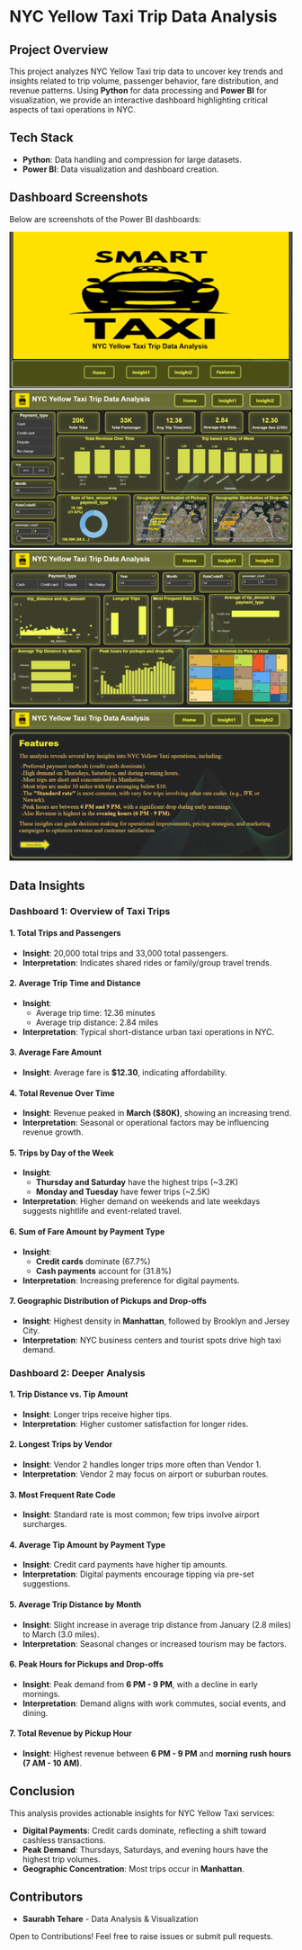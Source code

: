 # NYC Yellow Taxi Trip Data Analysis

## Project Overview
This project analyzes NYC Yellow Taxi trip data to uncover key trends and insights related to trip volume, passenger behavior, fare distribution, and revenue patterns. Using **Python** for data processing and **Power BI** for visualization, we provide an interactive dashboard highlighting critical aspects of taxi operations in NYC.

## Tech Stack
- **Python**: Data handling and compression for large datasets.
- **Power BI**: Data visualization and dashboard creation.

## Dashboard Screenshots
Below are screenshots of the Power BI dashboards:

![Dashboard Screenshot 1](Home.png)
![Dashboard Screenshot 2](Insight1.png)
![Dashboard Screenshot 3](Insight2.png)
![Dashboard Screenshot 4](Features.png)

## Data Insights
### Dashboard 1: Overview of Taxi Trips
#### 1. Total Trips and Passengers
- **Insight**: 20,000 total trips and 33,000 total passengers.
- **Interpretation**: Indicates shared rides or family/group travel trends.

#### 2. Average Trip Time and Distance
- **Insight**: 
  - Average trip time: 12.36 minutes
  - Average trip distance: 2.84 miles
- **Interpretation**: Typical short-distance urban taxi operations in NYC.

#### 3. Average Fare Amount
- **Insight**: Average fare is **$12.30**, indicating affordability.

#### 4. Total Revenue Over Time
- **Insight**: Revenue peaked in **March ($80K)**, showing an increasing trend.
- **Interpretation**: Seasonal or operational factors may be influencing revenue growth.

#### 5. Trips by Day of the Week
- **Insight**: 
  - **Thursday and Saturday** have the highest trips (~3.2K)
  - **Monday and Tuesday** have fewer trips (~2.5K)
- **Interpretation**: Higher demand on weekends and late weekdays suggests nightlife and event-related travel.

#### 6. Sum of Fare Amount by Payment Type
- **Insight**: 
  - **Credit cards** dominate (67.7%)
  - **Cash payments** account for (31.8%)
- **Interpretation**: Increasing preference for digital payments.

#### 7. Geographic Distribution of Pickups and Drop-offs
- **Insight**: Highest density in **Manhattan**, followed by Brooklyn and Jersey City.
- **Interpretation**: NYC business centers and tourist spots drive high taxi demand.

### Dashboard 2: Deeper Analysis
#### 1. Trip Distance vs. Tip Amount
- **Insight**: Longer trips receive higher tips.
- **Interpretation**: Higher customer satisfaction for longer rides.

#### 2. Longest Trips by Vendor
- **Insight**: Vendor 2 handles longer trips more often than Vendor 1.
- **Interpretation**: Vendor 2 may focus on airport or suburban routes.

#### 3. Most Frequent Rate Code
- **Insight**: Standard rate is most common; few trips involve airport surcharges.

#### 4. Average Tip Amount by Payment Type
- **Insight**: Credit card payments have higher tip amounts.
- **Interpretation**: Digital payments encourage tipping via pre-set suggestions.

#### 5. Average Trip Distance by Month
- **Insight**: Slight increase in average trip distance from January (2.8 miles) to March (3.0 miles).
- **Interpretation**: Seasonal changes or increased tourism may be factors.

#### 6. Peak Hours for Pickups and Drop-offs
- **Insight**: Peak demand from **6 PM - 9 PM**, with a decline in early mornings.
- **Interpretation**: Demand aligns with work commutes, social events, and dining.

#### 7. Total Revenue by Pickup Hour
- **Insight**: Highest revenue between **6 PM - 9 PM** and **morning rush hours (7 AM - 10 AM)**.

## Conclusion
This analysis provides actionable insights for NYC Yellow Taxi services:
- **Digital Payments**: Credit cards dominate, reflecting a shift toward cashless transactions.
- **Peak Demand**: Thursdays, Saturdays, and evening hours have the highest trip volumes.
- **Geographic Concentration**: Most trips occur in **Manhattan**.

## Contributors

- **Saurabh Tehare** - Data Analysis & Visualization

Open to Contributions! Feel free to raise issues or submit pull requests.
